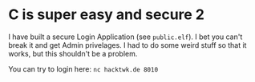 # C is super easy and secure 2

I have built a secure Login Application (see `public.elf`). I bet you can't break it and get Admin privelages. I had to do some weird stuff so that it works, but this shouldn't be a problem.

You can try to login here: `nc hacktwk.de 8010`
